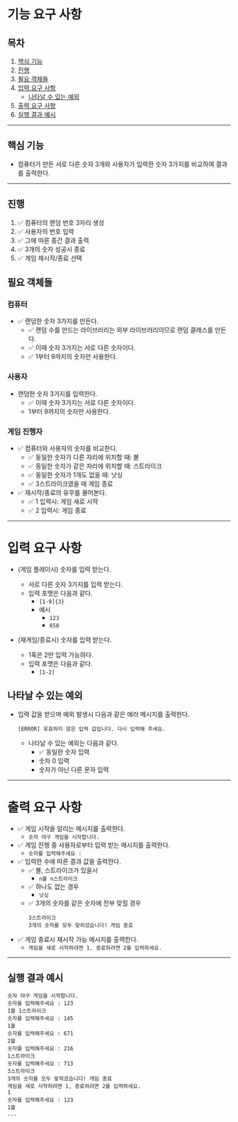 # 기능 요구 사항
## 목차

1. [핵심 기능](#핵심-기능)
2. [진행](#진행)
3. [필요 객체들](#필요-객체들)
4. [입력 요구 사항](#입력-요구-사항)
    - [나타날 수 있는 예외](#나타날-수-있는-예외)
5. [출력 요구 사항](#출력-요구-사항)
6. [실행 결과 예시](#실행-결과-예시)

---

## 핵심 기능

- 컴퓨터가 만든 서로 다른 숫자 3개와 사용자가 입력한 숫자 3가지를 비교하여 결과를 출력한다.


---

## 진행

1. ✅ 컴퓨터의 랜덤 번호 3자리 생성
2. ✅ 사용자의 번호 입력
3. ✅ 그에 따른 중간 결과 출력
4. ✅ 3개의 숫자 성공시 종료
5. ✅ 게임 재시작/종료 선택


## 필요 객체들

### 컴퓨터

- ✅ 랜덤한 숫자 3가지를 만든다.
  - ✅ 랜덤 수를 만드는 라이브러리는 외부 라이브러리이므로 랜덤 클래스를 만든다.
  - ✅ 이때 숫자 3가지는 서로 다른 숫자이다.
  - ✅ 1부터 9까지의 숫자만 사용한다.


### 사용자

- 랜덤한 숫자 3가지를 입력한다.
  - ✅ 이때 숫자 3가지는 서로 다른 숫자이다.
  - 1부터 9까지의 숫자만 사용한다.

### 게임 진행자

- ✅ 컴퓨터와 사용자의 숫자를 비교한다.
  - ✅ 동일한 숫자가 다른 자리에 위치할 때: 볼
  - ✅ 동일한 숫자가 같은 자리에 위치할 때: 스트라이크
  - ✅ 동일한 숫자가 1개도 없을 때: 낫싱
  - ✅ 3스트라이크였을 때 게임 종료
- ✅ 재시작/종료의 유무를 물어본다.
  - ✅ 1 입력시: 게임 새로 시작
  - ✅ 2 입력시: 게임 종료

---

# 입력 요구 사항

- (게임 플레이시) 숫자를 입력 받는다.
  - 서로 다른 숫자 3가지를 입력 받는다.
  - 입력 포맷은 다음과 같다.
    - ```[1-9]{3}```
    - 예시
      - ```123```
      - ```658```
  
- (재게임/종료시) 숫자를 입력 받는다.
  - 1혹은 2만 입력 가능하다.
  - 입력 포맷은 다음과 같다.
    - ```[1-2]```

## 나타날 수 있는 예외

- 입력 값을 받으며 예외 발생시 다음과 같은 에러 메시지를 출력한다.

   ```[ERROR] 유효하지 않은 입력 값입니다. 다시 입력해 주세요.```
    - 나타날 수 있는 예외는 다음과 같다.
      - ✅ 동일한 숫자 입력
      - 숫자 0 입력
      - 숫자가 아닌 다른 문자 입력

---

# 출력 요구 사항

- ✅ 게임 시작을 알리는 메시지를 출력한다.
  - ```숫자 야구 게임을 시작합니다.```
- ✅ 게임 진행 중 사용자로부터 입력 받는 메시지를 출력한다.
  - ```숫자를 입력해주세요 : ```
- ✅ 입력한 수에 따른 결과 값을 출력한다.
  - ✅ 볼, 스트라이크가 있을시
    - ```n볼 n스트라이크```
  - ✅ 하나도 없는 경우
    - ```낫싱```
  - ✅ 3개의 숫자를 같은 숫자에 전부 맞힐 경우
    ```
    3스트라이크
    3개의 숫자를 모두 맞히셨습니다! 게임 종료
    ```
- ✅ 게임 종료시 재시작 가능 메시지를 출력한다.
  - ```게임을 새로 시작하려면 1, 종료하려면 2를 입력하세요.```

---

## 실행 결과 예시
```
숫자 야구 게임을 시작합니다.
숫자를 입력해주세요 : 123
1볼 1스트라이크
숫자를 입력해주세요 : 145
1볼
숫자를 입력해주세요 : 671
2볼
숫자를 입력해주세요 : 216
1스트라이크
숫자를 입력해주세요 : 713
3스트라이크
3개의 숫자를 모두 맞히셨습니다! 게임 종료
게임을 새로 시작하려면 1, 종료하려면 2를 입력하세요.
1
숫자를 입력해주세요 : 123
1볼
...
```